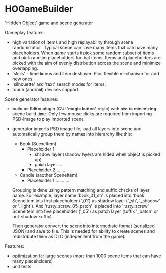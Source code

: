 # HOGameBuilder
'Hidden Object' game and scene generator

Gameplay features:
- high variation of items and high replayability through scene randomization.
  Typical scene can have many items that can have many placeholders.
  When game starts it pick some random subset of items and pick random placeholders for that items.
  Items and placeholders are picked with the aim of evenly distribution across the scene and minimize overlapping.
- 'skills' - time bonus and item destroyer. Plus flexible mechanism for add new ones.
- 'silhouette' and 'text' search modes for items.
- touch (android) devices support.

Scene generator features:
- build as Editor plugin (GUI 'magic button'-style) with aim to minimizing scene build time.
  Only few mouse clicks are required from importing PSD-image to play imported scene.
- generator imports PSD image file, load all layers into scene and automatically group them by names into hierarchy like this:
  - Book (SceneItem)
    - Placeholder 1
      - shadow layer (shadow layers are hided when object is picked up)
      - patch layer
      ...
    - Placeholder 2
      ...
    ...
  - Candle (another SceneItem)
    - Placeholder 1
      ...
    ...
  ...

  Grouping is done using pattern matching and suffix checks of layer name.
  For example, layer name 'book_01_sh' is placed into 'book' SceneItem into first placeholder ('_01') as shadow layer ('_sh', '_shadow' or '_light').
  And 'rusty_screw_05_patch' is placed into 'rusty_screw' SceneItem into five placeholder ('_05') as patch layer (suffix '_patch' or not-shadow-suffix).  

  Then generator convert the scene into intermediate format (serialized JSON) and save to file.
  This is needed for ability to create scenes and redistribute them as DLC (independent from the game).

Features:
- optimization for large scenes (more than 1000 scene items that can have many placeholders)
- unit tests
